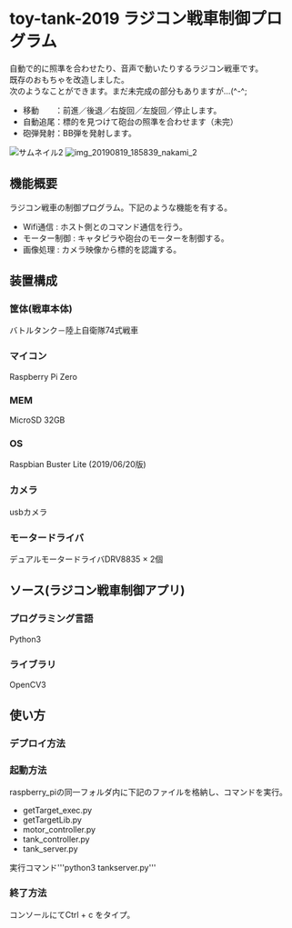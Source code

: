 # toy-tank-2019 ラジコン戦車制御プログラム
自動で的に照準を合わせたり、音声で動いたりするラジコン戦車です。<br>  既存のおもちゃを改造しました。<br>  次のようなことができます。まだ未完成の部分もありますが…(^-^;
- 移動　　：前進／後退／右旋回／左旋回／停止します。
- 自動追尾：標的を見つけて砲台の照準を合わせます（未完）
- 砲弾発射：BB弾を発射します。

![サムネイル2](https://user-images.githubusercontent.com/54632092/90399098-6081da00-e0d5-11ea-805a-0aa208311b5a.jpg)
![img_20190819_185839_nakami_2](https://user-images.githubusercontent.com/54632092/90508719-2e36b200-e193-11ea-9100-7753fa51c446.jpg)

## 機能概要
ラジコン戦車の制御プログラム。下記のような機能を有する。
- Wifi通信 : ホスト側とのコマンド通信を行う。
- モーター制御 : キャタピラや砲台のモーターを制御する。
- 画像処理 : カメラ映像から標的を認識する。

## 装置構成
### 筐体(戦車本体)
バトルタンク－陸上自衛隊74式戦車
### マイコン
Raspberry Pi Zero
### MEM
MicroSD 32GB
### OS
Raspbian Buster Lite (2019/06/20版)
### カメラ
usbカメラ
### モータードライバ
デュアルモータードライバDRV8835 × 2個

## ソース(ラジコン戦車制御アプリ)
### プログラミング言語
Python3
### ライブラリ
OpenCV3

## 使い方
### デプロイ方法

### 起動方法
raspberry_piの同一フォルダ内に下記のファイルを格納し、コマンドを実行。
- getTarget_exec.py
- getTargetLib.py
- motor_controller.py
- tank_controller.py
- tank_server.py
    
実行コマンド'''python3 tankserver.py'''
  
### 終了方法
  コンソールにてCtrl + c をタイプ。

